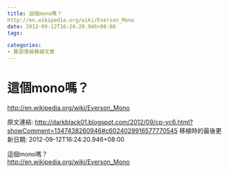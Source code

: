```yaml
---
title: 這個mono嗎？
http://en.wikipedia.org/wiki/Everson_Mono
date: 2012-09-12T16:24:20.946+08:00
tags: 

categories:
- 舊部落格移植文章
---
```


# 這個mono嗎？
http://en.wikipedia.org/wiki/Everson_Mono

原文連結: http://darkblack01.blogspot.com/2012/09/cp-vc6.html?showComment=1347438260946#c6024029916577770545
移植時的最後更新日期: 2012-09-12T16:24:20.946+08:00

這個mono嗎？<br />http://en.wikipedia.org/wiki/Everson_Mono
